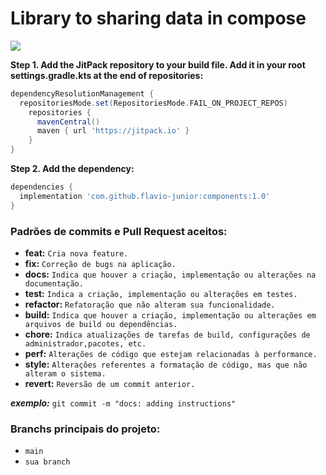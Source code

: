 # Library to sharing data in compose

[![](https://jitpack.io/v/flavio-junior/components.svg)](https://jitpack.io/#flavio-junior/components)

**Step 1. Add the JitPack repository to your build file. Add it in your root settings.gradle.kts at the end of repositories:**
```gradle
dependencyResolutionManagement {
  repositoriesMode.set(RepositoriesMode.FAIL_ON_PROJECT_REPOS)
    repositories {
      mavenCentral()
      maven { url 'https://jitpack.io' }
    }
}
```

**Step 2. Add the dependency:**
```gradle
dependencies {
  implementation 'com.github.flavio-junior:components:1.0'
}
```

### Padrões de commits e Pull Request aceitos:
- **feat:** `Cria nova feature.`
- **fix:** `Correção de bugs na aplicação.`
- **docs:** `Indica que houver a criação, implementação ou alterações na documentação.`
- **test:** `Indica a criação, implementação ou alterações em testes.`
- **refactor:** `Refatoração que não alteram sua funcionalidade.`
- **build:** `Indica que houver a criação, implementação ou alterações em arquivos de build ou dependências.`
- **chore:** `Indica atualizações de tarefas de build, configurações de administrador,pacotes, etc.`
- **perf:** `Alterações de código que estejam relacionadas à performance.`
- **style:** `Alterações referentes a formatação de código, mas que não alteram o sistema.`
- **revert:** `Reversão de um commit anterior.`

***exemplo:*** `git commit -m "docs: adding instructions"`

### Branchs principais do projeto:
- `main`
- `sua branch`

